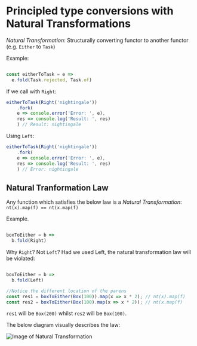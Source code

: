 # Principled type conversions with Natural Transformations

*Natural Transformation*: Structurally converting functor to another functor (e.g. `Either` to `Task`)

Example: 
```javascript

const eitherToTask = e =>
  e.fold(Task.rejected, Task.of)


```

If we call with `Right`:

```javascript
eitherToTask(Right('nightingale'))
    .fork(
    e => console.error('Error: ', e),
    res => console.log('Result: ', res)
    ) // Result: nightingale 
```

Using `Left`: 

```javascript
eitherToTask(Right('nightingale'))
    .fork(
    e => console.error('Error: ', e),
    res => console.log('Result: ', res)
    ) // Error: nightingale 

```

## Natural Tranformation Law

Any function which satisfies the below law is a *Natural Transformation*:
`nt(x).map(f) == nt(x.map(f)`

Example. 
```javascript

boxToEither = b => 
  b.fold(Right)
```

Why `Right`? Not `Left`? Had we used Left, the natural transformation law will be violated: 

```javascript

boxToEither = b => 
  b.fold(Left)

//Notice the different location of the parens
const res1 = boxToEither(Box(100)).map(x => x * 2); // nt(x).map(f)
const res2 = boxToEither(Box(100).map(x => x * 2)); // nt(x.map(f)
```

`res1` will be `Box(200)` whilst `res2` will be `Box(100)`. 

The below diagram visually describes the law: 

![Image of Natural Transformation](https://i.stack.imgur.com/FdSWk.jpg)